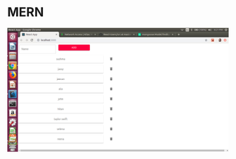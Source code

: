 # MERN

![alt text](https://github.com/sushma-hegde-coder/MERN/blob/master/MVC%20-%20simple%20post%2Cread%2Cdelete1/screen/Screenshot%20from%202021-04-07%2020-21-02.png?raw=true)

